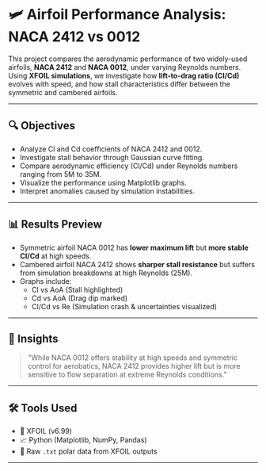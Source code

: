 # 🛩️ Airfoil Performance Analysis: NACA 2412 vs 0012

This project compares the aerodynamic performance of two widely-used airfoils, **NACA 2412** and **NACA 0012**, under varying Reynolds numbers. Using **XFOIL simulations**, we investigate how **lift-to-drag ratio (Cl/Cd)** evolves with speed, and how stall characteristics differ between the symmetric and cambered airfoils.

---

## 🔍 Objectives

- Analyze Cl and Cd coefficients of NACA 2412 and 0012.
- Investigate stall behavior through Gaussian curve fitting.
- Compare aerodynamic efficiency (Cl/Cd) under Reynolds numbers ranging from 5M to 35M.
- Visualize the performance using Matplotlib graphs.
- Interpret anomalies caused by simulation instabilities.

---

## 📊 Results Preview

- Symmetric airfoil NACA 0012 has **lower maximum lift** but **more stable Cl/Cd** at high speeds.
- Cambered airfoil NACA 2412 shows **sharper stall resistance** but suffers from simulation breakdowns at high Reynolds (25M).
- Graphs include:
  - Cl vs AoA (Stall highlighted)
  - Cd vs AoA (Drag dip marked)
  - Cl/Cd vs Re (Simulation crash & uncertainties visualized)

---

## 🧠 Insights

> "While NACA 0012 offers stability at high speeds and symmetric control for aerobatics, NACA 2412 provides higher lift but is more sensitive to flow separation at extreme Reynolds conditions."

---

## 🛠️ Tools Used

- 🧪 XFOIL (v6.99)
- 📈 Python (Matplotlib, NumPy, Pandas)
- 📁 Raw `.txt` polar data from XFOIL outputs

---
